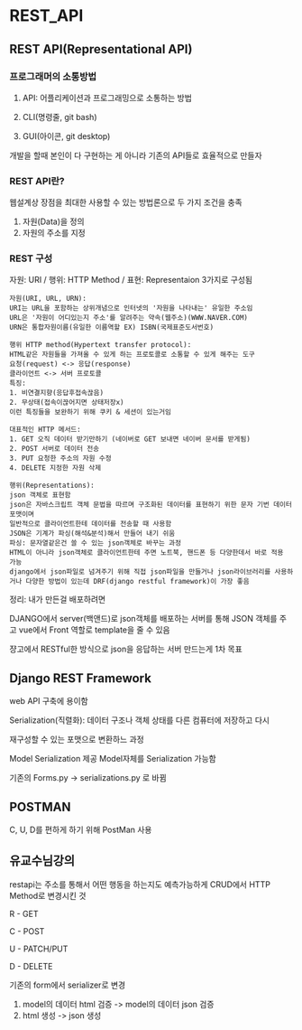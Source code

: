 # REST_API
## REST API(Representational API)

### 프로그래머의 소통방법

1. API: 어플리케이션과 프로그래밍으로 소통하는 방법

2. CLI(명령줄, git bash)
3. GUI(아이콘, git desktop)

개발을 할때 본인이 다 구현하는 게 아니라 기존의 API들로 효율적으로 만들자


### REST API란?
웹설계상 장점을 최대한 사용할 수 있는 방법론으로 두 가지 조건을 충족
1. 자원(Data)을 정의
2. 자원의 주소를 지정

### REST 구성

자원: URI / 행위: HTTP Method / 표현: Representaion 3가지로 구성됨

```
자원(URI, URL, URN):
URI는 URL을 포함하는 상위개념으로 인터넷의 '자원을 나타내는' 유일한 주소임
URL은 '자원이 어디있는지 주소'를 알려주는 약속(웹주소)(WWW.NAVER.COM)
URN은 통합자원이름(유일한 이름역할 EX) ISBN(국제표준도서번호)

행위 HTTP method(Hypertext transfer protocol):
HTML같은 자원들을 가져올 수 있게 하는 프로토콜로 소통할 수 있게 해주는 도구
요청(request) <-> 응답(response)
클라이언트 <-> 서버 프로토콜
특징: 
1. 비연결지향(응답후접속끊음) 
2. 무상태(접속이끊어지면 상태저장x)
이런 특징들을 보완하기 위해 쿠키 & 세션이 있는거임

대표적인 HTTP 메서드: 
1. GET 오직 데이터 받기만하기 (네이버로 GET 보내면 네이버 문서를 받게됨)
2. POST 서버로 데이터 전송
3. PUT 요청한 주소의 자원 수정
4. DELETE 지정한 자원 삭제

행위(Representations):
json 객체로 표현함
json은 자바스크립트 객체 문법을 따르며 구조화된 데이터를 표현하기 위한 문자 기번 데이터 포맷이며
일반적으로 클라이언트한테 데이터를 전송할 때 사용함
JSON은 기계가 파싱(해석&분석)해서 만들어 내기 쉬움
파싱: 문자열같은건 쓸 수 있는 json객체로 바꾸는 과정
HTML이 아니라 json객체로 클라이언트한테 주면 노트북, 핸드폰 등 다양한데서 바로 적용 가능
django에서 json파일로 넘겨주기 위해 직접 json파일을 만들거나 json라이브러리를 사용하거나 다양한 방법이 있는데 DRF(django restful framework)이 가장 좋음
```



정리: 내가 만든걸 배포하려면 

DJANGO에서 server(백앤드)로 json객체를 배포하는 서버를 통해 JSON 객체를 주고 vue에서 Front 역할로 template을 줄 수 있음

쟝고에서 RESTful한 방식으로 json을 응답하는 서버 만드는게 1차 목표



## Django REST Framework

web API 구축에 용이함

Serialization(직렬화): 데이터 구조나 객체 상태를 다른 컴퓨터에 저장하고 다시

재구성할 수 있는 포맷으로 변환하느 과정

Model Serialization 제공 Model자체를 Serialization 가능함

기존의 Forms.py -> serializations.py 로 바뀜



## POSTMAN

C, U, D를 편하게 하기 위해 PostMan 사용





## 유교수님강의

restapi는 주소를 통해서 어떤 행동을 하는지도 예측가능하게 CRUD에서 HTTP Method로 변경시킨 것

R - GET

C - POST

U - PATCH/PUT

D - DELETE



기존의 form에서 serializer로 변경

1. model의 데이터 html 검증 -> model의 데이터 json 검증
2. html 생성 -> json 생성